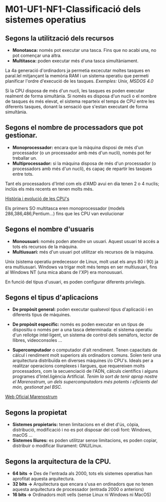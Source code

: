 # M01-UF1-NF1-Classificació dels sistemes operatius

## Segons la utilització dels recursos

- **Monotasca:** només pot executar una tasca.
Fins que no acabi una, no pot començar una altra.
- **Multitasca:** poden executar més d'una tasca simultàniament.

La 4a generació d'ordinadors ja permetia excecutar moltes tasques en paral.lel mitjançant la memòria RAM i un sistema operatiu
que permeti planificar l'ordre d'execució de les tasques.
<em>Exemples: Unix, MSDOS 4.0</em>

Si la CPU disposa de més d'un nucli, les tasques es poden executar realment de forma simultània.
Si només es disposa d'un nucli o el nombre de tasques és més elevat, el sistema reparteix el temps de CPU entre les diferents tasques, 
  donant la sensació que s'estan executant de forma simultània.
  
## Segons el nombre de processadors que pot gestionar.
- **Monoprocessador:** encara que la màquina disposi de més d'un processador (o un processador amb més d'un nucli), només pot fer treballar un.
- **Multiprocessador:** si la màquina disposa de més d'un processador (o processadors amb més d'un nucli), és capaç de repartir les tasques entre tots.

Tant els processadors d'Intel com els d'AMD avui en dia tenen 2 o 4 nuclis; inclús els més recents en tenen molts més.
  
[Història i evolució de les CPU's](https://www.onubaelectronica.es/evolucion-de-la-cpu/)

Els primers SO multitasca eren monoprocessador (models 286,386,486,Pentium...) fins que les CPU van evolucionar 
  
##  Segons el nombre d'usuaris
- **Monousuari:** només poden atendre un usuari.
Aquest usuari té accés a tots els recursos de la màquina.
- **Multiusuari:** més d'un usuari pot utilitzar els recursos de la màquina.
  
Unix (sistema operatiu predecessor de Linux, molt usat els anys 80 i 90) ja era multiusuari. 
Windows va trigar molt més temps en ser multiusuari, fins al Windows NT (una mica abans de l'XP) era monousuari.
 
En funció del tipus d'usuari, es poden configurar diferents privilegis.
  
## Segons el tipus d'aplicacions
- **De propòsit general:** poden executar qualsevol tipus d'aplicació i en diferents tipus de màquines.

- **De propòsit específic:** només es poden executar en un tipus de dispositiu o només per a una tasca determinada: el sistema operatiu 
  d'un rellotge intel·ligent, un sistema de control dels semàfors, lector de llibres, videoconsoles ...
  
- **Supercomputador** o computador d'alt rendiment. Tenen capacitats de càlcul i rendiment molt superiors als ordinadors comuns.
Solen tenir una arquitectura distribuïda en diverses màquines i/o CPU's.
Ideals per a realitzar operacions complexes i llargues, que requereixen molts processadors, com la secuenciació de l'ADN,
càlculs científics i alguns programes d'Intel.ligència Artificial.
<em> Tenim la sort de tenir aprop nostre el Marenostrum, un dels supercomputadors més potents i eficients del món, gestionat pel BSC.</em>

[Web Oficial Marenostrum](https://www.bsc.es/es/marenostrum/marenostrum)

  
## Segons la propietat
- **Sistemes propietaris:** tenen limitacions en el dret d'ús, còpia, distribució, modificació i no es pot disposar del codi font: Windows, macOS ...
- **Sistemes lliures:** es poden utilitzar sense limitacions, es poden copiar, distribuir o modificar lliurament: GNU/Linux.

##  Segons la arquitectura de la CPU.
- **64 bits ->** Des de l'entrada als 2000, tots els sistemes operatius han aprofitat aquesta arquitectura.  
- **32 bits ->** Arquitectura que encara s'usa en ordinadors que no tenen aquesta arquitectura de processador (entrada 2000 o anteriors)
- **16 bits ->** Ordinadors molt vells (sense Linux ni Windows ni MacOS)
